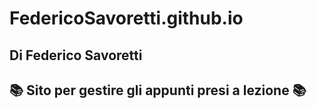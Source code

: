 # FedericoSavoretti.github.io

## Di Federico Savoretti

## 📚 Sito per gestire gli appunti presi a lezione 📚